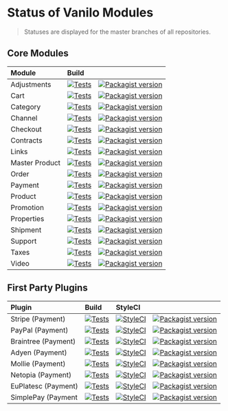 # Status of Vanilo Modules

> Statuses are displayed for the master branches of all repositories.

## Core Modules

| Module         | Build                                                                                                                                                                                                            |                                                                                                                                                                                  |
|:---------------|:-----------------------------------------------------------------------------------------------------------------------------------------------------------------------------------------------------------------|:---------------------------------------------------------------------------------------------------------------------------------------------------------------------------------|
| Adjustments    | [![Tests](https://img.shields.io/github/actions/workflow/status/vanilophp/adjustments/tests.yml?branch=master&style=flat-square)](https://github.com/vanilophp/adjustments/actions?query=workflow%3Atests)       | [![Packagist version](https://img.shields.io/packagist/v/vanilo/adjustments.svg?style=flat-square&include_prereleases)](https://packagist.org/packages/vanilo/adjustments)       |
| Cart           | [![Tests](https://img.shields.io/github/actions/workflow/status/vanilophp/cart/tests.yml?branch=master&style=flat-square)](https://github.com/vanilophp/cart/actions?query=workflow%3Atests)                     | [![Packagist version](https://img.shields.io/packagist/v/vanilo/cart.svg?style=flat-square&include_prereleases)](https://packagist.org/packages/vanilo/cart)                     |
| Category       | [![Tests](https://img.shields.io/github/actions/workflow/status/vanilophp/category/tests.yml?branch=master&style=flat-square)](https://github.com/vanilophp/category/actions?query=workflow%3Atests)             | [![Packagist version](https://img.shields.io/packagist/v/vanilo/category.svg?style=flat-square&include_prereleases)](https://packagist.org/packages/vanilo/category)             |
| Channel        | [![Tests](https://img.shields.io/github/actions/workflow/status/vanilophp/channel/tests.yml?branch=master&style=flat-square)](https://github.com/vanilophp/channel/actions?query=workflow%3Atests)               | [![Packagist version](https://img.shields.io/packagist/v/vanilo/channel.svg?style=flat-square&include_prereleases)](https://packagist.org/packages/vanilo/channel)               |
| Checkout       | [![Tests](https://img.shields.io/github/actions/workflow/status/vanilophp/checkout/tests.yml?branch=master&style=flat-square)](https://github.com/vanilophp/checkout/actions?query=workflow%3Atests)             | [![Packagist version](https://img.shields.io/packagist/v/vanilo/checkout.svg?style=flat-square&include_prereleases)](https://packagist.org/packages/vanilo/checkout)             |
| Contracts      | [![Tests](https://img.shields.io/github/actions/workflow/status/vanilophp/contracts/tests.yml?branch=master&style=flat-square)](https://github.com/vanilophp/contracts/actions?query=workflow%3Atests)           | [![Packagist version](https://img.shields.io/packagist/v/vanilo/contracts.svg?style=flat-square&include_prereleases)](https://packagist.org/packages/vanilo/contracts)           |
| Links          | [![Tests](https://img.shields.io/github/actions/workflow/status/vanilophp/links/tests.yml?branch=master&style=flat-square)](https://github.com/vanilophp/links/actions?query=workflow%3Atests)                   | [![Packagist version](https://img.shields.io/packagist/v/vanilo/links.svg?style=flat-square&include_prereleases)](https://packagist.org/packages/vanilo/links)                   |
| Master Product | [![Tests](https://img.shields.io/github/actions/workflow/status/vanilophp/master-product/tests.yml?branch=master&style=flat-square)](https://github.com/vanilophp/master-product/actions?query=workflow%3Atests) | [![Packagist version](https://img.shields.io/packagist/v/vanilo/master-product.svg?style=flat-square&include_prereleases)](https://packagist.org/packages/vanilo/master-product) |
| Order          | [![Tests](https://img.shields.io/github/actions/workflow/status/vanilophp/order/tests.yml?branch=master&style=flat-square)](https://github.com/vanilophp/order/actions?query=workflow%3Atests)                   | [![Packagist version](https://img.shields.io/packagist/v/vanilo/order.svg?style=flat-square&include_prereleases)](https://packagist.org/packages/vanilo/order)                   |
| Payment        | [![Tests](https://img.shields.io/github/actions/workflow/status/vanilophp/payment/tests.yml?branch=master&style=flat-square)](https://github.com/vanilophp/payment/actions?query=workflow%3Atests)               | [![Packagist version](https://img.shields.io/packagist/v/vanilo/payment.svg?style=flat-square&include_prereleases)](https://packagist.org/packages/vanilo/payment)               |
| Product        | [![Tests](https://img.shields.io/github/actions/workflow/status/vanilophp/product/tests.yml?branch=master&style=flat-square)](https://github.com/vanilophp/product/actions?query=workflow%3Atests)               | [![Packagist version](https://img.shields.io/packagist/v/vanilo/product.svg?style=flat-square&include_prereleases)](https://packagist.org/packages/vanilo/product)               |
| Promotion      | [![Tests](https://img.shields.io/github/actions/workflow/status/vanilophp/promotion/tests.yml?branch=master&style=flat-square)](https://github.com/vanilophp/promotion/actions?query=workflow%3Atests)           | [![Packagist version](https://img.shields.io/packagist/v/vanilo/promotion.svg?style=flat-square&include_prereleases)](https://packagist.org/packages/vanilo/promotion)           |
| Properties     | [![Tests](https://img.shields.io/github/actions/workflow/status/vanilophp/properties/tests.yml?branch=master&style=flat-square)](https://github.com/vanilophp/properties/actions?query=workflow%3Atests)         | [![Packagist version](https://img.shields.io/packagist/v/vanilo/properties.svg?style=flat-square&include_prereleases)](https://packagist.org/packages/vanilo/properties)         |
| Shipment       | [![Tests](https://img.shields.io/github/actions/workflow/status/vanilophp/shipment/tests.yml?branch=master&style=flat-square)](https://github.com/vanilophp/shipment/actions?query=workflow%3Atests)             | [![Packagist version](https://img.shields.io/packagist/v/vanilo/shipment.svg?style=flat-square&include_prereleases)](https://packagist.org/packages/vanilo/shipment)             |
| Support        | [![Tests](https://img.shields.io/github/actions/workflow/status/vanilophp/support/tests.yml?branch=master&style=flat-square)](https://github.com/vanilophp/support/actions?query=workflow%3Atests)               | [![Packagist version](https://img.shields.io/packagist/v/vanilo/support.svg?style=flat-square&include_prereleases)](https://packagist.org/packages/vanilo/support)               |
| Taxes          | [![Tests](https://img.shields.io/github/actions/workflow/status/vanilophp/taxes/tests.yml?branch=master&style=flat-square)](https://github.com/vanilophp/taxes/actions?query=workflow%3Atests)                   | [![Packagist version](https://img.shields.io/packagist/v/vanilo/taxes.svg?style=flat-square&include_prereleases)](https://packagist.org/packages/vanilo/taxes)                   |
| Video          | [![Tests](https://img.shields.io/github/actions/workflow/status/vanilophp/video/tests.yml?branch=master&style=flat-square)](https://github.com/vanilophp/video/actions?query=workflow%3Atests)                   | [![Packagist version](https://img.shields.io/packagist/v/vanilo/video.svg?style=flat-square&include_prereleases)](https://packagist.org/packages/vanilo/video)                   |

## First Party Plugins

| Plugin              | Build                                                                                                                                                                                                  | StyleCI                                                                                                   |                                                                                                                                                    |
|:--------------------|:-------------------------------------------------------------------------------------------------------------------------------------------------------------------------------------------------------|:----------------------------------------------------------------------------------------------------------|:---------------------------------------------------------------------------------------------------------------------------------------------------|
| Stripe (Payment)    | [![Tests](https://img.shields.io/github/actions/workflow/status/vanilophp/stripe/tests.yml?branch=master&style=flat-square)](https://github.com/vanilophp/stripe/actions?query=workflow%3Atests)       | [![StyleCI](https://styleci.io/repos/348627499/shield?branch=master)](https://styleci.io/repos/348627499) | [![Packagist version](https://img.shields.io/packagist/v/vanilo/stripe.svg?style=flat-square)](https://packagist.org/packages/vanilo/stripe)       |
| PayPal (Payment)    | [![Tests](https://img.shields.io/github/actions/workflow/status/vanilophp/paypal/tests.yml?branch=master&style=flat-square)](https://github.com/vanilophp/paypal/actions?query=workflow%3Atests)       | [![StyleCI](https://styleci.io/repos/344426533/shield?branch=master)](https://styleci.io/repos/344426533) | [![Packagist version](https://img.shields.io/packagist/v/vanilo/paypal.svg?style=flat-square)](https://packagist.org/packages/vanilo/paypal)       |
| Braintree (Payment) | [![Tests](https://img.shields.io/github/actions/workflow/status/vanilophp/braintree/tests.yml?branch=master&style=flat-square)](https://github.com/vanilophp/braintree/actions?query=workflow%3Atests) | [![StyleCI](https://styleci.io/repos/547104312/shield?branch=master)](https://styleci.io/repos/547104312) | [![Packagist version](https://img.shields.io/packagist/v/vanilo/braintree.svg?style=flat-square)](https://packagist.org/packages/vanilo/braintree) |
| Adyen (Payment)     | [![Tests](https://img.shields.io/github/actions/workflow/status/vanilophp/adyen/tests.yml?branch=master&style=flat-square)](https://github.com/vanilophp/adyen/actions?query=workflow%3Atests)         | [![StyleCI](https://styleci.io/repos/390985000/shield?branch=master)](https://styleci.io/repos/390985000) | [![Packagist version](https://img.shields.io/packagist/v/vanilo/adyen.svg?style=flat-square)](https://packagist.org/packages/vanilo/adyen)         |
| Mollie (Payment)    | [![Tests](https://img.shields.io/github/actions/workflow/status/vanilophp/mollie/tests.yml?branch=master&style=flat-square)](https://github.com/vanilophp/mollie/actions?query=workflow%3Atests)       | [![StyleCI](https://styleci.io/repos/592356833/shield?branch=master)](https://styleci.io/repos/592356833) | [![Packagist version](https://img.shields.io/packagist/v/vanilo/mollie.svg?style=flat-square)](https://packagist.org/packages/vanilo/mollie)       |
| Netopia (Payment)   | [![Tests](https://img.shields.io/github/actions/workflow/status/vanilophp/netopia/tests.yml?branch=master&style=flat-square)](https://github.com/vanilophp/netopia/actions?query=workflow%3Atests)     | [![StyleCI](https://styleci.io/repos/329267213/shield?branch=master)](https://styleci.io/repos/329267213) | [![Packagist version](https://img.shields.io/packagist/v/vanilo/netopia.svg?style=flat-square)](https://packagist.org/packages/vanilo/netopia)     |
| EuPlatesc (Payment) | [![Tests](https://img.shields.io/github/actions/workflow/status/vanilophp/euplatesc/tests.yml?branch=master&style=flat-square)](https://github.com/vanilophp/euplatesc/actions?query=workflow%3Atests) | [![StyleCI](https://styleci.io/repos/230225749/shield?branch=master)](https://styleci.io/repos/230225749) | [![Packagist version](https://img.shields.io/packagist/v/vanilo/euplatesc.svg?style=flat-square)](https://packagist.org/packages/vanilo/euplatesc) |
| SimplePay (Payment  | [![Tests](https://img.shields.io/github/actions/workflow/status/vanilophp/simplepay/tests.yml?branch=master&style=flat-square)](https://github.com/vanilophp/simplepay/actions?query=workflow%3Atests) | [![StyleCI](https://styleci.io/repos/346685869/shield?branch=master)](https://styleci.io/repos/346685869) | [![Packagist version](https://img.shields.io/packagist/v/vanilo/simplepay.svg?style=flat-square)](https://packagist.org/packages/vanilo/simplepay) |
